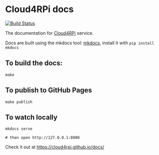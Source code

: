 # Cloud4RPi docs

[![Build Status](https://travis-ci.org/cloud4rpi/docs.svg?branch=master)](https://travis-ci.org/cloud4rpi/docs)


The documentation for [Cloud4RPi](https://cloud4rpi.io/) service.

Docs are built using the mkdocs tool: [mkdocs](http://www.mkdocs.org/), install it with `pip install mkdocs`

## To build the docs:
```
make
```

## To publish to GitHub Pages
```
make publish
```

## To watch locally
```
mkdocs serve

# then open http://127.0.0.1:8000
```

Check it out at https://cloud4rpi.github.io/docs/
